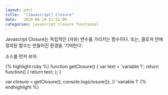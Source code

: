 ```yaml
---
layout: post
title:  "[Javascript] Closure"
date:   2019-08-19 21:52:00
categories: javascript closure functional
---
```


Javascript Closure는 독립적인 (자유) 변수를 가리키는 함수이다. 또는, 클로저 안에 정의된 함수는 만들어진 환경을 ‘기억한다’.

소스를 먼저 보자.

{% highlight ruby %}
function getClosure() {
  var text = 'variable 1';
  return function() {
    return text;
  };
}

var closure = getClosure();
console.log(closure()); // 'variable 1'
{% endhighlight %}
